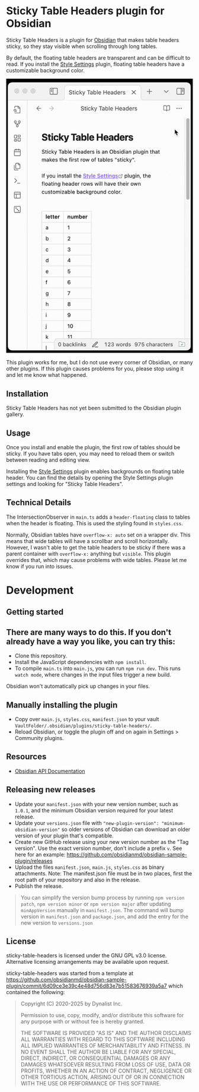 # Sticky Table Headers plugin for Obsidian

Sticky Table Headers is a plugin for [Obsidian](https://obsidian.md) that makes table headers sticky, so they stay visible when scrolling through long tables.

By default, the floating table headers are transparent and can be difficult to read.  If you install the [Style Settings](https://obsidian.md/plugins?id=obsidian-style-settings) plugin, floating table headers have a customizable background color.

![Animation scrolling through an Obsidian page with a long table. The header sticks to the window instead of scrolling off the screen. ](./media/animation.gif)

This plugin works for me, but I do not use every corner of Obsidian, or many other plugins. If this plugin causes problems for you, please stop using it and let me know what happened.

## Installation

Sticky Table Headers has not yet been submitted to the Obsidian plugin gallery.

## Usage

Once you install and enable the plugin, the first row of tables should be sticky.  If you have tabs open, you may need to reload them or switch between reading and editing view.

Installing the [Style Settings](https://obsidian.md/plugins?id=obsidian-style-settings) plugin enables backgrounds on floating table header. You can find the details by opening the Style Settings plugin settings and looking for "Sticky Table Headers".

## Technical Details

The IntersectionObserver in `main.ts` adds a `header-floating` class to tables when the header is floating.  This is used the styling found in `styles.css`.

Normally, Obsidian tables have `overflow-x: auto` set on a wrapper div.  This means that wide tables will have a scrollbar and scroll horizontally. However, I wasn't able to get the table headers to be sticky if there was a parent container with `overflow-x:` anything but `visible`.  This plugin overrides that, which may cause problems with wide tables.  Please let me know if you run into issues.

# Development

## Getting started

There are many ways to do this. If you don't already have a way you like, you can try this:
- 
- Clone this repository.
- Install the JavaScript dependencies with `npm install`.
- To compile `main.ts` into `main.js`, you can run `npm run dev`. This runs `watch mode`, where changes in the input files trigger a new build.

Obsidian won't automatically pick up changes in your files.

## Manually installing the plugin

- Copy over `main.js`, `styles.css`, `manifest.json` to your vault `VaultFolder/.obsidian/plugins/sticky-table-headers/`.
- Reload Obsidian, or toggle the plugin off and on again in Settings > Community plugins.

## Resources

* [Obsidian API Documentation](https://github.com/obsidianmd/obsidian-api)

## Releasing new releases

- Update your `manifest.json` with your new version number, such as `1.0.1`, and the minimum Obsidian version required for your latest release.
- Update your `versions.json` file with `"new-plugin-version": "minimum-obsidian-version"` so older versions of Obsidian can download an older version of your plugin that's compatible.
- Create new GitHub release using your new version number as the "Tag version". Use the exact version number, don't include a prefix `v`. See here for an example: https://github.com/obsidianmd/obsidian-sample-plugin/releases
- Upload the files `manifest.json`, `main.js`, `styles.css` as binary attachments. Note: The manifest.json file must be in two places, first the root path of your repository and also in the release.
- Publish the release.

> You can simplify the version bump process by running `npm version patch`, `npm version minor` or `npm version major` after updating `minAppVersion` manually in `manifest.json`.
> The command will bump version in `manifest.json` and `package.json`, and add the entry for the new version to `versions.json`

## License

sticky-table-headers is licensed under the GNU GPL v3.0 license.  Alternative licensing arrangements may be available upon request.

sticky-table-headers was started from a template at https://github.com/obsidianmd/obsidian-sample-plugin/commit/6d09ce3e39c4e48d756d83e7b51583676939a5a7 which contained the following:

> Copyright (C) 2020-2025 by Dynalist Inc.
> 
> Permission to use, copy, modify, and/or distribute this software for any purpose with or without fee is hereby granted.
> 
> THE SOFTWARE IS PROVIDED "AS IS" AND THE AUTHOR DISCLAIMS ALL WARRANTIES WITH REGARD TO THIS SOFTWARE INCLUDING ALL IMPLIED WARRANTIES OF MERCHANTABILITY AND FITNESS. IN NO EVENT SHALL THE AUTHOR BE LIABLE FOR ANY SPECIAL, DIRECT, INDIRECT, OR CONSEQUENTIAL DAMAGES OR ANY DAMAGES WHATSOEVER RESULTING FROM LOSS OF USE, DATA OR PROFITS, WHETHER IN AN ACTION OF CONTRACT, NEGLIGENCE OR OTHER TORTIOUS ACTION, ARISING OUT OF OR IN CONNECTION WITH THE USE OR PERFORMANCE OF THIS SOFTWARE.
